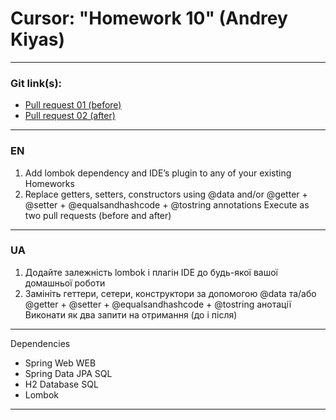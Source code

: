 # Cursor: "Homework 10" (Andrey Kiyas)
___
### Git link(s):
- [Pull request 01 (before)](https://github.com/andrey-kiyas/CursorHomeWorks10/pull/1)
- [Pull request 02 (after)](https://github.com/andrey-kiyas/CursorHomeWorks10/pull/2)
___
### EN
1) Add lombok dependency and IDE’s plugin to any of your existing Homeworks
2) Replace getters, setters, constructors using @data and/or
   @getter + @setter + @equalsandhashcode + @tostring annotations
   Execute as two pull requests (before and after)
___
### UA
1) Додайте залежність lombok і плагін IDE до будь-якої вашої домашньої роботи
2) Замініть геттери, сетери, конструктори за допомогою @data та/або
   @getter + @setter + @equalsandhashcode + @tostring анотації
   Виконати як два запити на отримання (до і після)
---
Dependencies
- Spring Web WEB
- Spring Data JPA SQL
- H2 Database SQL
- Lombok
---